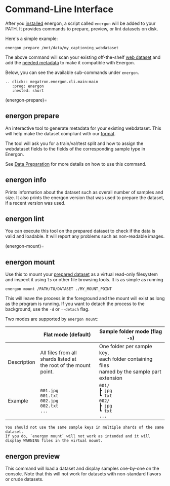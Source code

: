 <!--- Copyright (c) 2025, NVIDIA CORPORATION.
SPDX-License-Identifier: BSD-3-Clause -->

# Command-Line Interface

After you [installed](../intro/installation) energon, a script called `energon` will be added to your PATH.
It provides commands to prepare, preview, or lint datasets on disk.

Here's a simple example:

```shell
energon prepare /mnt/data/my_captioning_webdataset
```

The above command will scan your existing off-the-shelf [web dataset](https://webdataset.github.io/webdataset/)
and add the [needed metadata](data-on-disk) to make it compatible with Energon. 

Below, you can see the available sub-commands under `energon`.


```{eval-rst}
.. click:: megatron.energon.cli.main:main
   :prog: energon
   :nested: short
```

(energon-prepare)=
## energon prepare

An interactive tool to generate metadata for your existing webdataset.
This will help make the dataset compliant with our [format](data-on-disk).

The tool will ask you for a train/val/test split and how to assign the webdataset fields to the
fields of the corresponding sample type in Energon.

See [Data Preparation](../basic/data_prep) for more details on how to use this command.


## energon info

Prints information about the dataset such as overall number of samples and size.
It also prints the energon version that was used to prepare the dataset, if a recent version was used.


## energon lint

You can execute this tool on the prepared dataset to check if the data is valid and loadable.
It will report any problems such as non-readable images.

(energon-mount)=
## energon mount

Use this to mount your [prepared dataset](../basic/data_prep) as a virtual read-only filesystem and inspect it using `ls` or other file browsing tools.
It is as simple as running

```shell
energon mount /PATH/TO/DATASET ./MY_MOUNT_POINT
```

This will leave the process in the foreground and the mount will exist as long as the program is running.
If you want to detach the process to the background, use the `-d` or `--detach` flag.


Two modes are supported by `energon mount`:

|     | Flat mode (default)  | Sample folder mode (flag `-s`)  |
| --- | --- | --- |
| Description  | All files from all shards listed at<br/>the root of the mount point.  | One folder per sample key,<br/>each folder containing files<br/>named by the sample part extension   |
| Example      | `001.jpg`<br/>`001.txt`<br/>`002.jpg`<br/>`002.txt`<br/>`...`  | `001/`<br/>`┣ jpg`<br/>`┗ txt`<br/>`002/`<br/>`┣ jpg`<br/>`┗ txt`<br/>`...`   |

```{warning}
You should not use the same sample keys in multiple shards of the same dataset.
If you do, `energon mount` will not work as intended and it will display WARNING files in the virtual mount.
```


## energon preview

This command will load a dataset and display samples one-by-one on the console.
Note that this will not work for datasets with non-standard flavors or crude datasets.
